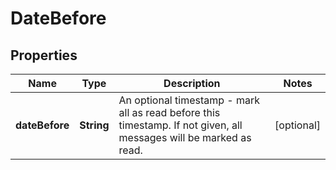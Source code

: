 
# DateBefore

## Properties
Name | Type | Description | Notes
------------ | ------------- | ------------- | -------------
**dateBefore** | **String** | An optional timestamp - mark all as read before this timestamp. If not given, all messages will be marked as read. |  [optional]



